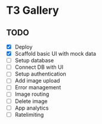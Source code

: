 # T3 Gallery

## TODO

- [x] Deploy
- [x] Scaffold basic UI with mock data
- [ ] Setup database
- [ ] Connect DB with UI
- [ ] Setup authentication
- [ ] Add image upload
- [ ] Error management
- [ ] Image routing
- [ ] Delete image
- [ ] App analytics
- [ ] Ratelimiting
